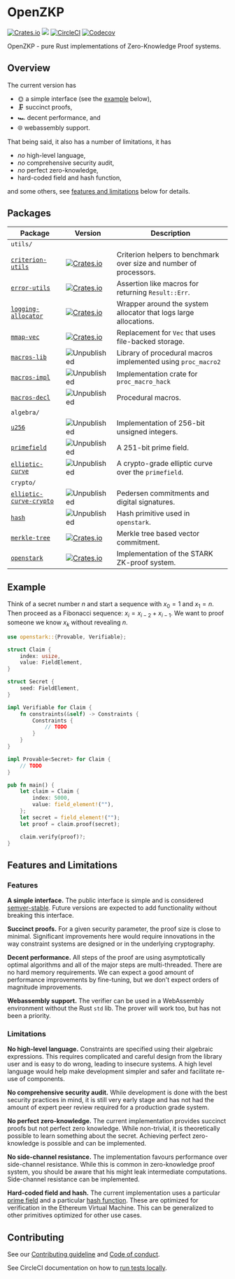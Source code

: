 # OpenZKP

[![Crates.io](https://img.shields.io/crates/l/openstark)](/License.md)
[![](https://docs.rs/openstark/badge.svg)](https://docs.rs/openstark)
[![CircleCI](https://img.shields.io/circleci/build/github/0xProject/starkcrypto)](https://circleci.com/gh/0xProject/starkcrypto)
[![Codecov](https://img.shields.io/codecov/c/gh/0xproject/starkcrypto)](https://codecov.io/gh/0xProject/starkcrypto)

OpenZKP - pure Rust implementations of Zero-Knowledge Proof systems.

## Overview

The current version has

* 🌞 a simple interface (see the [example](#example) below),
* 🗜️ succinct proofs,
* 🏎️ decent performance, and
* 🌐 webassembly support.

That being said, it also has a number of limitations, it has

* *no* high-level language,
* *no* comprehensive security audit,
* *no* perfect zero-knowledge,
* hard-coded field and hash function,

and some others, see [features and limitations](#features-and-limitations) below for details.

## Packages

| Package                                                        | Version                                                                                                             | Description                                                                                       |
| -------------------------------------------------------------- | ------------------------------------------------------------------------------------------------------------------- | ------------------------------------------------------------------------------------------------- |
| `utils/`                                                       |                                                                                                                     |                                                                                                   |
| [`criterion-utils`](/utils/criterion-utils)                    | [![Crates.io](https://img.shields.io/crates/v/criterion-utils?label=)](https://crates.io//)                         | Criterion helpers to benchmark over size and number of processors.                                |
| [`error-utils`](/utils/error-utils)                            | [![Crates.io](https://img.shields.io/crates/v/criterion-utils?label=)](https://crates.io//)                         | Assertion like macros for returning `Result::Err`.                                                |
| [`logging-allocator`](/utils/logging-allocator)                | [![Crates.io](https://img.shields.io/crates/v/criterion-utils?label=)](https://crates.io//)                         | Wrapper around the system allocator that logs large allocations.                                  |
| [`mmap-vec`](/utils/mmap-vec)                                  | [![Crates.io](https://img.shields.io/crates/v/criterion-utils?label=)](https://crates.io//)                         | Replacement for `Vec` that uses file-backed storage.                                              |
| [`macros-lib`](/utils/macros-lib)                              | ![Unpublished](https://img.shields.io/badge/-unpublished-lightgrey)                                                 | Library of procedural macros implemented using `proc_macro2`                                      |
| [`macros-impl`](/utils/macros-impl)                            | ![Unpublished](https://img.shields.io/badge/-unpublished-lightgrey)                                                 | Implementation crate for `proc_macro_hack`                                                        |
| [`macros-decl`](/utils/macros-decl)                            | ![Unpublished](https://img.shields.io/badge/-unpublished-lightgrey)                                                 | Procedural macros.                                                                                |
| `algebra/`                                                     |                                                                                                                     |                                                                                                   |
| [`u256`](/algebra/u256)                                        | ![Unpublished](https://img.shields.io/badge/-unpublished-lightgrey)                                                 | Implementation of 256-bit unsigned integers.                                                      |
| [`primefield`](/algebra/primefield)                            | ![Unpublished](https://img.shields.io/badge/-unpublished-lightgrey)                                                 | A 251-bit prime field.                                                                            |
| [`elliptic-curve`](/algebra/elliptic-curve)                    | ![Unpublished](https://img.shields.io/badge/-unpublished-lightgrey)                                                 | A crypto-grade elliptic curve over the `primefield`.                                              |
| `crypto/`                                                      |                                                                                                                     |                                                                                                   |
| [`elliptic-curve-crypto`](/crypto/elliptic-curve-crypto)       | ![Unpublished](https://img.shields.io/badge/-unpublished-lightgrey)                                                 | Pedersen commitments and digital signatures.                                                      |
| [`hash`](/crypto/hash)                                         | ![Unpublished](https://img.shields.io/badge/-unpublished-lightgrey)                                                 | Hash primitive used in `openstark`.                                                               |
| [`merkle-tree`](/crypto/merkle-tree)                           | [![Crates.io](https://img.shields.io/crates/v/criterion-utils?label=)](https://crates.io//)                         | Merkle tree based vector commitment.                                                              |
| [`openstark`](/crypto/openstark)                               | [![Crates.io](https://img.shields.io/crates/v/criterion-utils?label=)](https://crates.io//)                         | Implementation of the STARK ZK-proof system.                                                      |


## Example

Think of a secret number $n$ and start a sequence with $x_0 = 1$ and $x_1 = n$. Then proceed as a Fibonacci sequence: $x_i = x_{i-2} + x_{i-1}$. We want to proof someone we know $x_k$ without revealing $n$.

```rust
use openstark::{Provable, Verifiable};

struct Claim {
    index: usize,
    value: FieldElement,
}

struct Secret {
    seed: FieldElement,
}

impl Verifiable for Claim {
    fn constraints(&self) -> Constraints {
        Constraints {
            // TODO
        }
    }
}

impl Provable<Secret> for Claim {
    // TODO
}

pub fn main() {
    let claim = Claim {
        index: 5000,
        value: field_element!(""),
    };
    let secret = field_element!("");
    let proof = claim.proof(secret);

    claim.verify(proof)?;
}
```

## Features and Limitations

### Features

**A simple interface.** The public interface is simple and is considered [semver-stable](https://github.com/rust-lang/rfcs/blob/master/text/1105-api-evolution.md). Future versions are expected to add functionality without breaking this interface.

**Succinct proofs.** For a given security parameter, the proof size is close to minimal. Significant improvements here would require innovations in the way constraint systems are designed or in the underlying cryptography.

**Decent performance.** All steps of the proof are using asymptotically optimal algorithms and all of the major steps are multi-threaded. There are no hard memory requirements. We can expect a good amount of performance improvements by fine-tuning, but we don't expect orders of magnitude improvements.

**Webassembly support.** The verifier can be used in a WebAssembly environment without the Rust `std` lib. The prover will work too, but has not been a priority.

### Limitations

**No high-level language.** Constraints are specified using their algebraic expressions. This requires complicated and careful design from the library user and is easy to do wrong, leading to insecure systems. A high level language would help make development simpler and safer and facilitate re-use of components.

**No comprehensive security audit.** While development is done with the best security practices in mind, it is still very early stage and has not had the amount of expert peer review required for a production grade system.

**No perfect zero-knowledge.** The current implementation provides succinct proofs but not perfect zero knowledge. While non-trivial, it is theoretically possible to learn something about the secret. Achieving perfect zero-knowledge is possible and can be implemented.

**No side-channel resistance.** The implementation favours performance over side-channel resistance. While this is common in zero-knowledge proof system, you should be aware that his might leak intermediate computations. Side-channel resistance can be implemented.

**Hard-coded field and hash.** The current implementation uses a particular [prime field](/algebra/primefield) and a particular [hash function](/crypto/hash). These are optimized for verification in the Ethereum Virtual Machine. This can be generalized to other primitives optimized for other use cases.

## Contributing

See our [Contributing guideline](/Contributing.md) and [Code of conduct](/Code_of_conduct.md).

See CircleCI documentation on how to [run tests locally][cci-local].

[cci-local]: https://circleci.com/docs/2.0/local-cli/
